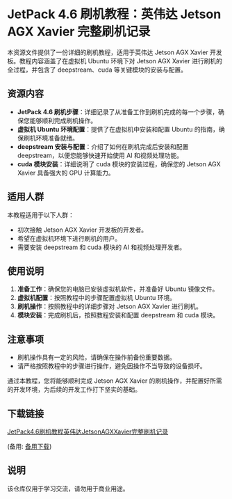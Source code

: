 # JetPack 4.6 刷机教程：英伟达 Jetson AGX Xavier 完整刷机记录

本资源文件提供了一份详细的刷机教程，适用于英伟达 Jetson AGX Xavier 开发板。教程内容涵盖了在虚拟机 Ubuntu 环境下对 Jetson AGX Xavier 进行刷机的全过程，并包含了 deepstream、cuda 等关键模块的安装与配置。

## 资源内容

- **JetPack 4.6 刷机步骤**：详细记录了从准备工作到刷机完成的每一个步骤，确保您能够顺利完成刷机操作。
- **虚拟机 Ubuntu 环境配置**：提供了在虚拟机中安装和配置 Ubuntu 的指南，确保刷机环境准备就绪。
- **deepstream 安装与配置**：介绍了如何在刷机完成后安装和配置 deepstream，以便您能够快速开始使用 AI 和视频处理功能。
- **cuda 模块安装**：详细说明了 cuda 模块的安装过程，确保您的 Jetson AGX Xavier 具备强大的 GPU 计算能力。

## 适用人群

本教程适用于以下人群：

- 初次接触 Jetson AGX Xavier 开发板的开发者。
- 希望在虚拟机环境下进行刷机的用户。
- 需要安装 deepstream 和 cuda 模块的 AI 和视频处理开发者。

## 使用说明

1. **准备工作**：确保您的电脑已安装虚拟机软件，并准备好 Ubuntu 镜像文件。
2. **虚拟机配置**：按照教程中的步骤配置虚拟机 Ubuntu 环境。
3. **刷机操作**：按照教程中的详细步骤对 Jetson AGX Xavier 进行刷机。
4. **模块安装**：完成刷机后，按照教程安装和配置 deepstream 和 cuda 模块。

## 注意事项

- 刷机操作具有一定的风险，请确保在操作前备份重要数据。
- 请严格按照教程中的步骤进行操作，避免因操作不当导致的设备损坏。

通过本教程，您将能够顺利完成 Jetson AGX Xavier 的刷机操作，并配置好所需的开发环境，为后续的开发工作打下坚实的基础。

## 下载链接
[JetPack4.6刷机教程英伟达JetsonAGXXavier完整刷机记录](https://pan.quark.cn/s/1ed583427563) 

(备用: [备用下载](https://pan.baidu.com/s/1lopN0V2tm6eIzgP_n66K8g?pwd=1234))

## 说明

该仓库仅用于学习交流，请勿用于商业用途。
